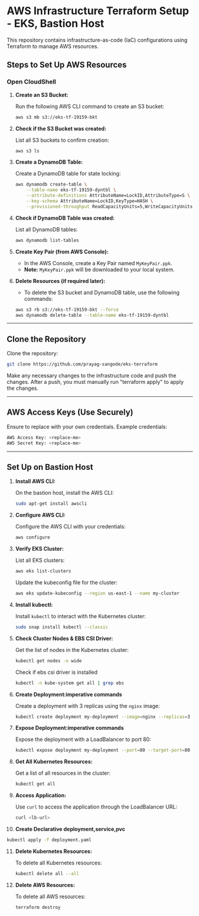 # AWS Infrastructure Terraform Setup - EKS, Bastion Host

This repository contains infrastructure-as-code (IaC) configurations using Terraform to manage AWS resources.

## Steps to Set Up AWS Resources

### Open CloudShell

1. **Create an S3 Bucket:**

   Run the following AWS CLI command to create an S3 bucket:

   ```bash
   aws s3 mb s3://eks-tf-19159-bkt
   ```

2. **Check if the S3 Bucket was created:**

   List all S3 buckets to confirm creation:

   ```bash
   aws s3 ls
   ```

3. **Create a DynamoDB Table:**

   Create a DynamoDB table for state locking:

   ```bash
   aws dynamodb create-table \
       --table-name eks-tf-19159-dyntbl \
       --attribute-definitions AttributeName=LockID,AttributeType=S \
       --key-schema AttributeName=LockID,KeyType=HASH \
       --provisioned-throughput ReadCapacityUnits=5,WriteCapacityUnits=5
   ```

4. **Check if DynamoDB Table was created:**

   List all DynamoDB tables:

   ```bash
   aws dynamodb list-tables
   ```

5. **Create Key Pair (from AWS Console):**

   - In the AWS Console, create a Key Pair named `MyKeyPair.ppk`.
   - **Note:** `MyKeyPair.ppk` will be downloaded to your local system.

6. **Delete Resources (if required later):**

   - To delete the S3 bucket and DynamoDB table, use the following commands:

   ```bash
   aws s3 rb s3://eks-tf-19159-bkt --force
   aws dynamodb delete-table --table-name eks-tf-19159-dyntbl
   ```

---

## Clone the Repository

Clone the repository:

```bash
git clone https://github.com/prayag-sangode/eks-terraform
```
Make any necessary changes to the infrastructure code and push the changes. After a push, you must manually run "terraform apply" to apply the changes.

---

## AWS Access Keys (Use Securely)

Ensure to replace with your own credentials. Example credentials:

```bash
AWS Access Key: <replace-me>
AWS Secret Key: <replace-me>
```

---

## Set Up on Bastion Host

1. **Install AWS CLI:**

   On the bastion host, install the AWS CLI:

   ```bash
   sudo apt-get install awscli
   ```

2. **Configure AWS CLI:**

   Configure the AWS CLI with your credentials:

   ```bash
   aws configure
   ```

3. **Verify EKS Cluster:**

   List all EKS clusters:

   ```bash
   aws eks list-clusters
   ```

   Update the kubeconfig file for the cluster:

   ```bash
   aws eks update-kubeconfig --region us-east-1 --name my-cluster
   ```

4. **Install kubectl:**

   Install `kubectl` to interact with the Kubernetes cluster:

   ```bash
   sudo snap install kubectl --classic
   ```

5. **Check Cluster Nodes & EBS CSI Driver:**

   Get the list of nodes in the Kubernetes cluster:

   ```bash
   kubectl get nodes -o wide
   ```
 
   Check if ebs csi driver is installed
   ```bash
   kubectl -n kube-system get all | grep ebs
   ```

6. **Create Deployment:imperative commands**

   Create a deployment with 3 replicas using the `nginx` image:

   ```bash
   kubectl create deployment my-deployment --image=nginx --replicas=3
   ```

7. **Expose Deployment:imperative commands**

   Expose the deployment with a LoadBalancer to port 80:

   ```bash
   kubectl expose deployment my-deployment --port=80 --target-port=80 --type=LoadBalancer
   ```

8. **Get All Kubernetes Resources:**

   Get a list of all resources in the cluster:

   ```bash
   kubectl get all
   ```

9. **Access Application:**

   Use `curl` to access the application through the LoadBalancer URL:

   ```bash
   curl <lb-url>
   ```

10. **Create Declarative deployment,service,pvc**

   ```bash
   kubectl apply -f deployment.yaml
   ```

11. **Delete Kubernetes Resources:**

    To delete all Kubernetes resources:

    ```bash
    kubectl delete all --all
    ```
12. **Delete AWS Resources:**

    To delete all AWS resources:

    ```bash
    terraform destroy
    ```




